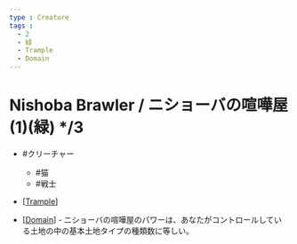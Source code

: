 ```yaml
---
type : Creature
tags : 
  - 2
  - 緑
  - Trample
  - Domain
---
```

# Nishoba Brawler / ニショーバの喧嘩屋 (1)(緑) \*/3
* #クリーチャー
  * #猫
  * #戦士 

* [[Trample]]
* [[Domain]] - ニショーバの喧嘩屋のパワーは、あなたがコントロールしている土地の中の基本土地タイプの種類数に等しい。




[//begin]: # "Autogenerated link references for markdown compatibility"
[Trample]: ../../KeywordAbilities/Trample.md "Trample / トランプル"
[Domain]: ../../KeywordAbilities/Domain.md "Domain / 版図"
[//end]: # "Autogenerated link references"